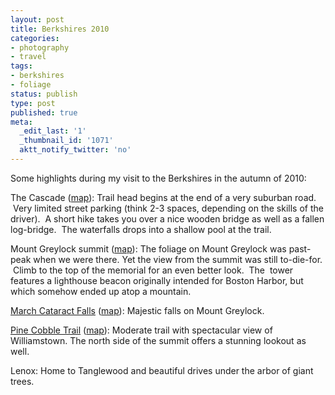 ```yaml
---
layout: post
title: Berkshires 2010
categories:
- photography
- travel
tags:
- berkshires
- foliage
status: publish
type: post
published: true
meta:
  _edit_last: '1'
  _thumbnail_id: '1071'
  aktt_notify_twitter: 'no'
---
```

Some highlights during my visit to the Berkshires in the autumn of 2010:

The Cascade (<a href="http://maps.google.com/maps/ms?msa=0&amp;msid=214490968088440958659.0004929eb67eb5032f79a&amp;ie=UTF8&amp;ll=42.516651,-73.214264&amp;spn=0.982862,1.20163&amp;t=h&amp;z=10&amp;vpsrc=1&amp;iwloc=0004929f78dbe3c7fe1fd" target="_blank">map</a>): Trail head begins at the end of a very suburban road.  Very limited street parking (think 2-3 spaces, depending on the skills of the driver).  A short hike takes you over a nice wooden bridge as well as a fallen log-bridge.  The waterfalls drops into a shallow pool at the trail.

Mount Greylock summit (<a href="http://maps.google.com/maps/ms?msa=0&amp;msid=214490968088440958659.0004929eb67eb5032f79a&amp;ie=UTF8&amp;t=h&amp;vpsrc=0&amp;z=10&amp;iwloc=0004929f3564437b92260" target="_blank">map</a>): The foliage on Mount Greylock was past-peak when we were there. Yet the view from the summit was still to-die-for.  Climb to the top of the memorial for an even better look.  The  tower features a lighthouse beacon originally intended for Boston Harbor, but which somehow ended up atop a mountain.

<a href="http://www.newenglandwaterfalls.com/waterfall.php?name=March%20Cataract%20Falls" target="_blank">March Cataract Falls</a> (<a href="http://maps.google.com/maps/ms?msa=0&amp;msid=214490968088440958659.0004929eb67eb5032f79a&amp;ie=UTF8&amp;t=h&amp;vpsrc=0&amp;ll=42.788346,-73.214264&amp;spn=0.978578,1.20163&amp;z=10&amp;iwloc=0004929f88481008bdeae" target="_blank">map</a>): Majestic falls on Mount Greylock.

<a href="http://www.wrlf.org/properties-trails/trails/the-pine-cobble-trail/" target="_blank">Pine Cobble Trail</a> (<a href="http://maps.google.com/maps/ms?msa=0&amp;msid=214490968088440958659.0004929eb67eb5032f79a&amp;ie=UTF8&amp;ll=42.71638,-73.1855&amp;spn=0.007654,0.010021&amp;t=h&amp;z=17&amp;vpsrc=6&amp;iwloc=0004929f24ca09d1b965c" target="_blank">map</a>): Moderate trail with spectacular view of Williamstown. The north side of the summit offers a stunning lookout as well.

Lenox: Home to Tanglewood and beautiful drives under the arbor of giant trees.

